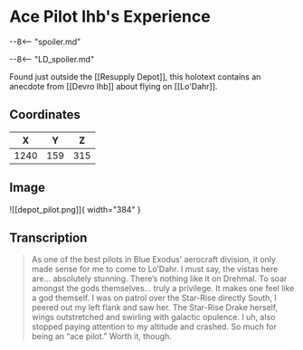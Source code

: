 # Ace Pilot Ihb's Experience

--8<-- "spoiler.md"

--8<-- "LD_spoiler.md"

Found just outside the [[Resupply Depot]], this holotext contains an anecdote from [[Devro Ihb]] about flying on [[Lo'Dahr]].

## Coordinates
| **X** | **Y** | **Z** |
| :---: | :---: | :---: |
| 1240  |  159  |  315  |

## Image

![[depot_pilot.png]]{ width="384" }

## Transcription
> As one of the best pilots in Blue Exodus’ aerocraft division, it only made sense for me to come to Lo’Dahr. I must say, the vistas here are… absolutely stunning. There’s nothing like it on Drehmal. To soar amongst the gods themselves… truly a privilege. It makes one feel like a god themself. I was on patrol over the Star-Rise directly South, I peered out my left flank and saw her. The Star-Rise Drake herself, wings outstretched and swirling with galactic opulence. I uh, also stopped paying attention to my altitude and crashed. So much for being an “ace pilot.” Worth it, though.
